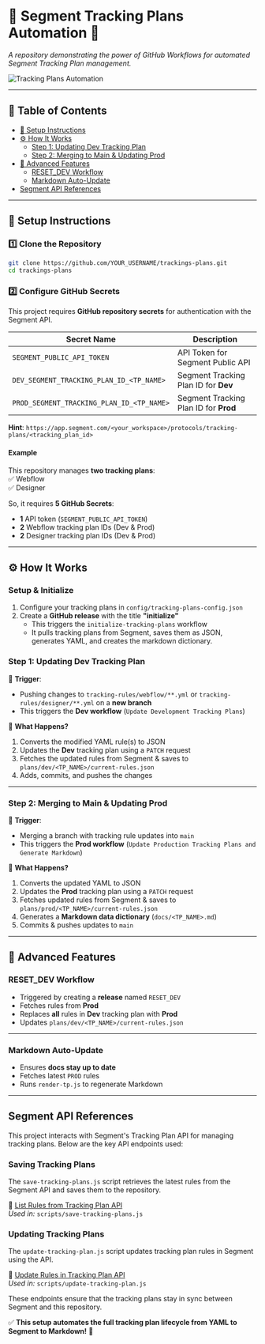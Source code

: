# 📌 Segment Tracking Plans Automation 🚀  

*A repository demonstrating the power of GitHub Workflows for automated Segment Tracking Plan management.*

![Tracking Plans Automation](https://github.com/user-attachments/assets/83d617e5-8f52-40b1-afd8-956010b4d662)

---

## 📖 Table of Contents  

- [🔧 Setup Instructions](#-setup-instructions)  
- [⚙️ How It Works](#️-how-it-works)  
  - [Step 1: Updating Dev Tracking Plan](#step-1-updating-dev-tracking-plan)  
  - [Step 2: Merging to Main & Updating Prod](#step-2-merging-to-main--updating-prod)  
- [🔹 Advanced Features](#-advanced-features)  
  - [RESET_DEV Workflow](#reset_dev-workflow)  
  - [Markdown Auto-Update](#markdown-auto-update)  
- [Segment API References](#segment-api-references)  

---

## 🔧 Setup Instructions  

### 1️⃣ Clone the Repository  

```bash
git clone https://github.com/YOUR_USERNAME/trackings-plans.git
cd trackings-plans
```

### 2️⃣ Configure GitHub Secrets  

This project requires **GitHub repository secrets** for authentication with the Segment API.

| Secret Name  | Description |
|-------------|-------------|
| `SEGMENT_PUBLIC_API_TOKEN`  | API Token for Segment Public API |
| `DEV_SEGMENT_TRACKING_PLAN_ID_<TP_NAME>`  | Segment Tracking Plan ID for **Dev** |
| `PROD_SEGMENT_TRACKING_PLAN_ID_<TP_NAME>` | Segment Tracking Plan ID for **Prod** |

**Hint**:
`https://app.segment.com/<your_workspace>/protocols/tracking-plans/<tracking_plan_id>`

#### Example

This repository manages **two tracking plans**:  
✅ Webflow  
✅ Designer 

So, it requires **5 GitHub Secrets**:  

- **1** API token (`SEGMENT_PUBLIC_API_TOKEN`)  
- **2** Webflow tracking plan IDs (Dev & Prod)  
- **2** Designer tracking plan IDs (Dev & Prod)  

---

## ⚙️ How It Works  

### Setup & Initialize

1. Configure your tracking plans in `config/tracking-plans-config.json`
2. Create a **GitHub release** with the title **"initialize"**
   - This triggers the `initialize-tracking-plans` workflow
   - It pulls tracking plans from Segment, saves them as JSON, generates YAML, and creates the markdown dictionary.

### **Step 1: Updating Dev Tracking Plan**  

🔹 **Trigger**:  

- Pushing changes to `tracking-rules/webflow/**.yml` or `tracking-rules/designer/**.yml` on a **new branch**  
- This triggers the **Dev workflow** (`Update Development Tracking Plans`)

🔹 **What Happens?**  

1. Converts the modified YAML rule(s) to JSON
2. Updates the **Dev** tracking plan using a `PATCH` request  
3. Fetches the updated rules from Segment & saves to `plans/dev/<TP_NAME>/current-rules.json`  
4. Adds, commits, and pushes the changes  

---

### **Step 2: Merging to Main & Updating Prod**  

🔹 **Trigger**:  

- Merging a branch with tracking rule updates into `main`  
- This triggers the **Prod workflow** (`Update Production Tracking Plans and Generate Markdown`)

🔹 **What Happens?**  

1. Converts the updated YAML to JSON  
2. Updates the **Prod** tracking plan using a `PATCH` request  
3. Fetches updated rules from Segment & saves to `plans/prod/<TP_NAME>/current-rules.json`  
4. Generates a **Markdown data dictionary** (`docs/<TP_NAME>.md`)  
5. Commits & pushes updates to `main`  

---

## 🔹 Advanced Features  

### **RESET_DEV Workflow**  

- Triggered by creating a **release** named `RESET_DEV`  
- Fetches rules from **Prod**  
- Replaces **all** rules in **Dev** tracking plan with **Prod**
- Updates `plans/dev/<TP_NAME>/current-rules.json`  

---

### **Markdown Auto-Update**  

- Ensures **docs stay up to date**  
- Fetches latest `PROD` rules  
- Runs `render-tp.js` to regenerate Markdown  

---

## **Segment API References**

This project interacts with Segment's Tracking Plan API for managing tracking plans. Below are the key API endpoints used:

### **Saving Tracking Plans**

The `save-tracking-plans.js` script retrieves the latest rules from the Segment API and saves them to the repository.

🔗 [List Rules from Tracking Plan API](https://docs.segmentapis.com/tag/Tracking-Plans#operation/listRulesFromTrackingPlan)  
*Used in:* `scripts/save-tracking-plans.js`

### **Updating Tracking Plans**

The `update-tracking-plan.js` script updates tracking plan rules in Segment using the API.

🔗 [Update Rules in Tracking Plan API](https://docs.segmentapis.com/tag/Tracking-Plans#operation/updateRulesInTrackingPlan)  
*Used in:* `scripts/update-tracking-plan.js`

These endpoints ensure that the tracking plans stay in sync between Segment and this repository.

✅ **This setup automates the full tracking plan lifecycle from YAML to Segment to Markdown!** 🎯  
